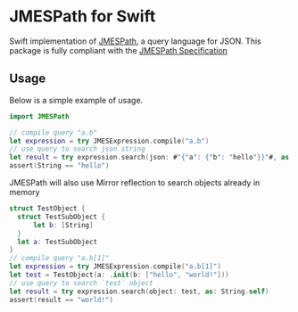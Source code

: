 # JMESPath for Swift

Swift implementation of [JMESPath](https://jmespath.org/), a query language for JSON. This package is fully compliant with the [JMESPath Specification](https://jmespath.org/specification.html)

## Usage

Below is a simple example of usage.

```swift
import JMESPath

// compile query "a.b"
let expression = try JMESExpression.compile("a.b")
// use query to search json string
let result = try expression.search(json: #"{"a": {"b": "hello"}}"#, as: String.self)
assert(String == "hello")
```

JMESPath will also use Mirror reflection to search objects already in memory
```swift
struct TestObject {
  struct TestSubObject {
      let b: [String]
  }
  let a: TestSubObject
}
// compile query "a.b[1]"
let expression = try JMESExpression.compile("a.b[1]")
let test = TestObject(a: .init(b: ["hello", "world!"]))
// use query to search `test` object
let result = try expression.search(object: test, as: String.self)
assert(result == "world!")
```

